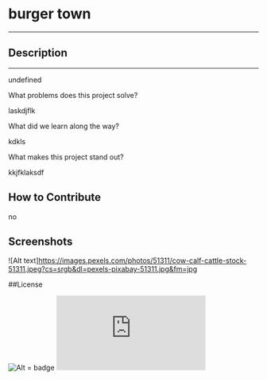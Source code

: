 # burger town

  ---

## Description

---

undefined

What problems does this project solve?

laskdjflk

What did we learn along the way?

kdkls

What makes this project stand out?

kkjfklaksdf

## How to Contribute

no

## Screenshots

![Alt text]https://images.pexels.com/photos/51311/cow-calf-cattle-stock-51311.jpeg?cs=srgb&dl=pexels-pixabay-51311.jpg&fm=jpg

##License

![Alt = badge](https://img.shields.io/badge/license-Rust-API)
![Alt = licenseLink](https://rust-lang.github.io/api-guidelines/necessities.html#crate-and-its-dependencies-have-a-permissive-license-c-permissive)

